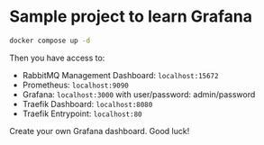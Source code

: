 # Sample project to learn Grafana

```sh
docker compose up -d
```

Then you have access to:
- RabbitMQ Management Dashboard: `localhost:15672`
- Prometheus: `localhost:9090`
- Grafana: `localhost:3000` with user/password: admin/password
- Traefik Dashboard: `localhost:8080`
- Traefik Entrypoint: `localhost:80`

Create your own Grafana dashboard. Good luck!